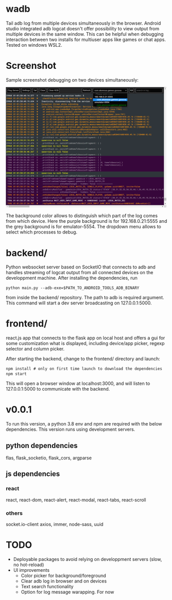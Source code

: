 # wadb

Tail adb log from multiple devices simultaneously in the browser. Android studio integrated adb logcat doesn't offer possibility to view output from multiple devices in the same window. This can be helpful when debugging interaction between two installs for multiuser apps like games or chat apps. Tested on windows WSL2.

# Screenshot

Sample screenshot debugging on two devices simultaneously:

<img src="screenshot.png" width="500">

The background color allows to distinguish which part of the log comes from which device. Here the purple background is for 192.168.0.21:5555 and the grey background is for emulator-5554. The dropdown menu allows to select which processes to debug.

# backend/

Python websocket server based on SocketIO that connects to adb and handles streaming of logcat output from all connected devices on the developpment machine. After installing the dependencies, run

```shell
python main.py --adb-exe=$PATH_TO_ANDROID_TOOLS_ADB_BINARY
```

from inside the backend/ repository. The path to adb is required argument. This command will start a dev server broadcasting on 127.0.0.1:5000.

# frontend/

react.js app that connects to the flask app on local host and offers a gui for some customization what is displayed, including device/app picker, regexp selector and column picker.

After starting the backend, change to the frontend/ directory and launch:

```shell
npm install # only on first time launch to download the dependencies
npm start
```

This will open a browser window at localhost:3000, and will listen to 127.0.0.1:5000 to communicate with the backend.

# v0.0.1

To run this version, a python 3.8 env and npm are required with the below dependencies. This version runs using development servers.

## python dependencies

flas, flask_socketio, flask_cors, argparse

## js dependencies

### react

react, react-dom, react-alert, react-modal, react-tabs, react-scroll

### others

socket.io-client axios, immer, node-sass, uuid

# TODO

- Deployable packages to avoid relying on developpment servers (slow, no hot-reload)
- UI improvements
  - Color picker for background/foreground
  - Clear adb log in browser and on devices
  - Text search functionality
  - Option for log message warapping. For now
